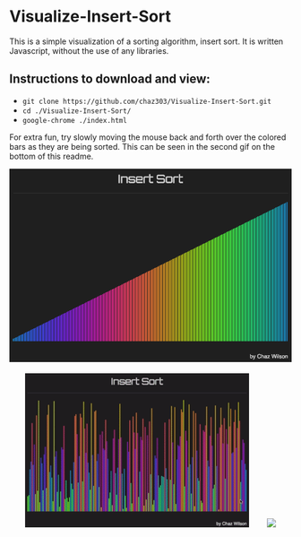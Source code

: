 # Visualize-Insert-Sort

This is a simple visualization of a sorting algorithm, insert sort. It is written Javascript, without the use of any libraries.

## Instructions to download and view:

* `git clone https://github.com/chaz303/Visualize-Insert-Sort.git`
* `cd ./Visualize-Insert-Sort/`
* `google-chrome ./index.html`

For extra fun, try slowly moving the mouse back and forth over the colored bars as they are being sorted. This can be seen in the second gif on the bottom of this readme.

<p align="center">
<img src="./img/insertsort.png"><br><br>
<img src="./img/insertsort1.gif">&nbsp; &nbsp; &nbsp; &nbsp; 
<img src="./img/insertsort2.gif">
</p>
